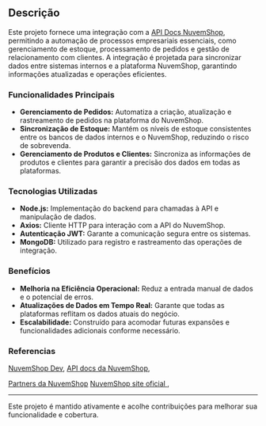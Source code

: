 ## Descrição

Este projeto fornece uma integração com a [API Docs NuvemShop](https://tiendanube.github.io/api-documentation/intro/), permitindo a automação de processos empresariais essenciais, como gerenciamento de estoque, processamento de pedidos e gestão de relacionamento com clientes. A integração é projetada para sincronizar dados entre sistemas internos e a plataforma NuvemShop, garantindo informações atualizadas e operações eficientes.

### Funcionalidades Principais

- **Gerenciamento de Pedidos:** Automatiza a criação, atualização e rastreamento de pedidos na plataforma do NuvemShop.
- **Sincronização de Estoque:** Mantém os níveis de estoque consistentes entre os bancos de dados internos e o NuvemShop, reduzindo o risco de sobrevenda.
- **Gerenciamento de Produtos e Clientes:** Sincroniza as informações de produtos e clientes para garantir a precisão dos dados em todas as plataformas.

### Tecnologias Utilizadas

- **Node.js:** Implementação do backend para chamadas à API e manipulação de dados.
- **Axios:** Cliente HTTP para interação com a API do NuvemShop.
- **Autenticação JWT:** Garante a comunicação segura entre os sistemas.
- **MongoDB:** Utilizado para registro e rastreamento das operações de integração.

### Benefícios

- **Melhoria na Eficiência Operacional:** Reduz a entrada manual de dados e o potencial de erros.
- **Atualizações de Dados em Tempo Real:** Garante que todas as plataformas reflitam os dados atuais do negócio.
- **Escalabilidade:** Construído para acomodar futuras expansões e funcionalidades adicionais conforme necessário.

### Referencias

[NuvemShop Dev](https://dev.nuvemshop.com.br/),
[API docs da NuvemShop](https://tiendanube.github.io/api-documentation/intro/),

[Partners da NuvemShop](https://partners.nuvemshop.com.br/)
[NuvemShop site oficial ](https://www.nuvemshop.com.br/),

---

Este projeto é mantido ativamente e acolhe contribuições para melhorar sua funcionalidade e cobertura.
